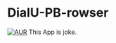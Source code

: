 # DialU-PB-rowser
[![AUR](https://img.shields.io/aur/license/yaourt.svg?maxAge=2592000?style=plastic)]()
 This App is joke.
